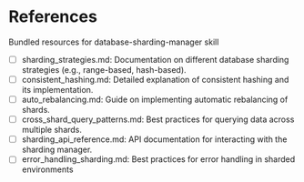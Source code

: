# References

Bundled resources for database-sharding-manager skill

- [ ] sharding_strategies.md: Documentation on different database sharding strategies (e.g., range-based, hash-based).
- [ ] consistent_hashing.md: Detailed explanation of consistent hashing and its implementation.
- [ ] auto_rebalancing.md: Guide on implementing automatic rebalancing of shards.
- [ ] cross_shard_query_patterns.md: Best practices for querying data across multiple shards.
- [ ] sharding_api_reference.md: API documentation for interacting with the sharding manager.
- [ ] error_handling_sharding.md: Best practices for error handling in sharded environments
